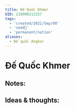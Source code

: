 ```yaml
---
title: Đế Quốc Khmer
UID: 210908212257
tags:
  - 'created/2021/Sep/08'
  - 'seed🥜'
  - 'permanent/nation'
aliases:
  - Đế quốc Angkor
---
```

# Đế Quốc Khmer

## Notes:


## Ideas & thoughts:
